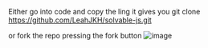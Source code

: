 Either go into code and copy the ling it gives you
git clone https://github.com/LeahJKH/solvable-js.git

or fork the repo pressing the fork button
![image](https://github.com/user-attachments/assets/318ade78-489d-4c83-92fe-56e1eb479779)
